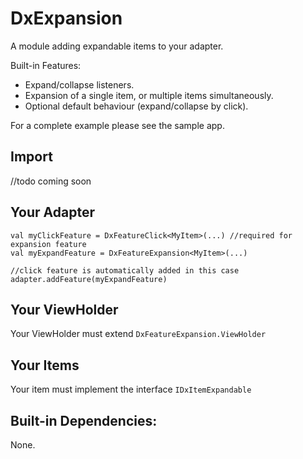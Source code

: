 # DxExpansion
A module adding expandable items to your adapter.

Built-in Features:
* Expand/collapse listeners.
* Expansion of a single item, or multiple items simultaneously.
* Optional default behaviour (expand/collapse by click).

For a complete example please see the sample app.

## Import
//todo coming soon

## Your Adapter
```
val myClickFeature = DxFeatureClick<MyItem>(...) //required for expansion feature
val myExpandFeature = DxFeatureExpansion<MyItem>(...)

//click feature is automatically added in this case
adapter.addFeature(myExpandFeature)
```

## Your ViewHolder
Your ViewHolder must extend `DxFeatureExpansion.ViewHolder`

## Your Items
Your item must implement the interface `IDxItemExpandable`

## Built-in Dependencies:
None.
